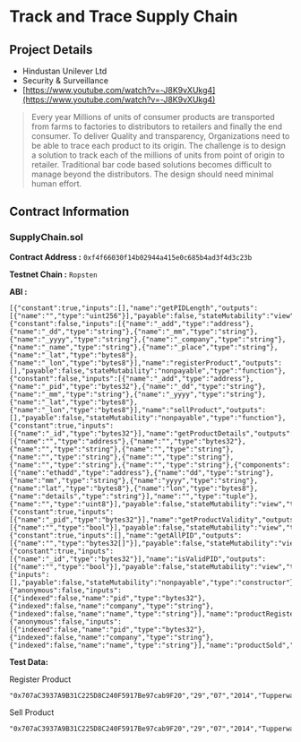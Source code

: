 
# Track and Trace Supply Chain

## Project Details

 - Hindustan Unilever Ltd
 - Security & Surveillance
 - [https://www.youtube.com/watch?v=-J8K9vXUkg4](https://www.youtube.com/watch?v=-J8K9vXUkg4)

> Every year Millions of units of consumer products are transported from
> farms to factories to distributors to retailers and finally the end
> consumer. To deliver Quality and transparency, Organizations need to
> be able to trace each product to its origin. The challenge is to
> design a solution to track each of the millions of units from point of
> origin to retailer. Traditional bar code based solutions becomes
> difficult to manage beyond the distributors. The design should need
> minimal human effort.

## Contract Information

### SupplyChain.sol
**Contract Address :** 
`0xf4f66030f14b02944a415e0c685b4ad3f4d3c23b`

**Testnet Chain :** 
`Ropsten`

**ABI :**

    [{"constant":true,"inputs":[],"name":"getPIDLength","outputs":[{"name":"","type":"uint256"}],"payable":false,"stateMutability":"view","type":"function"},{"constant":false,"inputs":[{"name":"_add","type":"address"},{"name":"_dd","type":"string"},{"name":"_mm","type":"string"},{"name":"_yyyy","type":"string"},{"name":"_company","type":"string"},{"name":"_name","type":"string"},{"name":"_place","type":"string"},{"name":"_lat","type":"bytes8"},{"name":"_lon","type":"bytes8"}],"name":"registerProduct","outputs":[],"payable":false,"stateMutability":"nonpayable","type":"function"},{"constant":false,"inputs":[{"name":"_add","type":"address"},{"name":"_pid","type":"bytes32"},{"name":"_dd","type":"string"},{"name":"_mm","type":"string"},{"name":"_yyyy","type":"string"},{"name":"_lat","type":"bytes8"},{"name":"_lon","type":"bytes8"}],"name":"sellProduct","outputs":[],"payable":false,"stateMutability":"nonpayable","type":"function"},{"constant":true,"inputs":[{"name":"_id","type":"bytes32"}],"name":"getProductDetails","outputs":[{"name":"","type":"address"},{"name":"","type":"bytes32"},{"name":"","type":"string"},{"name":"","type":"string"},{"name":"","type":"string"},{"name":"","type":"string"},{"name":"","type":"string"},{"name":"","type":"string"},{"components":[{"name":"ethadd","type":"address"},{"name":"dd","type":"string"},{"name":"mm","type":"string"},{"name":"yyyy","type":"string"},{"name":"lat","type":"bytes8"},{"name":"lon","type":"bytes8"},{"name":"details","type":"string"}],"name":"","type":"tuple"},{"name":"","type":"uint8"}],"payable":false,"stateMutability":"view","type":"function"},{"constant":true,"inputs":[{"name":"_pid","type":"bytes32"}],"name":"getProductValidity","outputs":[{"name":"","type":"bool"}],"payable":false,"stateMutability":"view","type":"function"},{"constant":true,"inputs":[],"name":"getAllPID","outputs":[{"name":"","type":"bytes32[]"}],"payable":false,"stateMutability":"view","type":"function"},{"constant":true,"inputs":[{"name":"_id","type":"bytes32"}],"name":"isValidPID","outputs":[{"name":"","type":"bool"}],"payable":false,"stateMutability":"view","type":"function"},{"inputs":[],"payable":false,"stateMutability":"nonpayable","type":"constructor"},{"anonymous":false,"inputs":[{"indexed":false,"name":"pid","type":"bytes32"},{"indexed":false,"name":"company","type":"string"},{"indexed":false,"name":"name","type":"string"}],"name":"productRegistered","type":"event"},{"anonymous":false,"inputs":[{"indexed":false,"name":"pid","type":"bytes32"},{"indexed":false,"name":"company","type":"string"},{"indexed":false,"name":"name","type":"string"}],"name":"productSold","type":"event"}]

**Test Data:**

Register Product

    "0x707aC3937A9B31C225D8C240F5917Be97cab9F20","29","07","2014","Tupperware","WaterBottle","Noida","0x37352e36353433","0x37352e36353433"

Sell Product

    "0x707aC3937A9B31C225D8C240F5917Be97cab9F20","29","07","2014","Tupperware","WaterBottle","Noida","0x37352e36353433","0x37352e36353433"